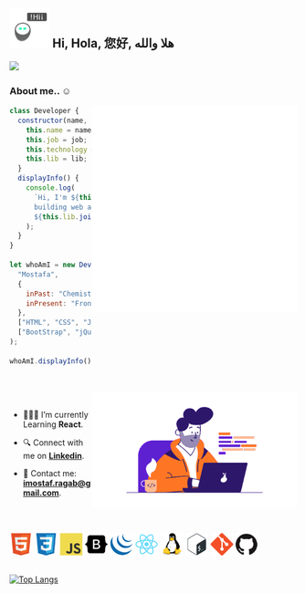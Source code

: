 ## <img alt="welcome" src="./assets/hi-by-robot.gif" width="70px"/> Hi, Hola, 您好, هلا والله

[![](https://visitcount.itsvg.in/api?id=IMostafaR&icon=0&color=0)](https://visitcount.itsvg.in)

### About me.. ☺️

<img align="right" alt="thinking" src="./assets/thinking-man-with-question-mark.gif" width="360px"/>

```javascript
class Developer {
  constructor(name, job, technology, lib) {
    this.name = name;
    this.job = job;
    this.technology = technology;
    this.lib = lib;
  }
  displayInfo() {
    console.log(
      `Hi, I'm ${this.name}, a ${this.job.inPresent} 
      building web apps with ${this.technology.join(", ")}, 
      ${this.lib.join(", ")}.`
    );
  }
}

let whoAmI = new Developer(
  "Mostafa",
  {
    inPast: "Chemist",
    inPresent: "Front-End Developer",
  },
  ["HTML", "CSS", "JavaScript"],
  ["BootStrap", "jQuery", "React"]
);

whoAmI.displayInfo();
```

##

<br>

<img align="right" alt="GIF" src="./assets/freelance-developer-working-on-laptop.gif" width="360px"/>

<br>

- 🧑🏻‍💻 I’m currently Learning **React**.

- 🔍 Connect with me on [**Linkedin**](https://www.linkedin.com/in/imostafarh/).

- 📨 Contact me: **imostaf.ragab@gmail.com**.

<br>
<br>

<p align="left">
  <img src="https://raw.githubusercontent.com/devicons/devicon/master/icons/html5/html5-original.svg" alt="html5" width="40" height="40"/>
  <img src="https://raw.githubusercontent.com/devicons/devicon/master/icons/css3/css3-original.svg" alt="css3" width="40" height="40"/>
  <img src="https://raw.githubusercontent.com/devicons/devicon/master/icons/javascript/javascript-original.svg" alt="javascript" width="40" height="40"/>
  <img src="https://raw.githubusercontent.com/devicons/devicon/master/icons/bootstrap/bootstrap-plain.svg" alt="bootstrap" width="40" height="40"/>
  <img src="https://raw.githubusercontent.com/devicons/devicon/master/icons/jquery/jquery-original.svg" alt="jquery" width="40" height="40"/>
  <img src="https://raw.githubusercontent.com/devicons/devicon/master/icons/react/react-original.svg" alt="react" width="40" height="40"/>
    <img src="https://raw.githubusercontent.com/devicons/devicon/master/icons/linux/linux-original.svg" alt="linux" width="40" height="40"/>
    <img src="https://raw.githubusercontent.com/devicons/devicon/master/icons/bash/bash-original.svg" alt="command-line" width="40" height="40"/>
  <img src="https://raw.githubusercontent.com/devicons/devicon/master/icons/git/git-original.svg" alt="git" width="40" height="40"/>
  <img src="https://raw.githubusercontent.com/devicons/devicon/master/icons/github/github-original.svg" alt="github" width="40" height="40"/>
</p>

##

[![Top Langs](https://github-readme-stats.vercel.app/api/top-langs/?username=IMostafaR&layout=compact)](https://github.com/anuraghazra/github-readme-stats)
